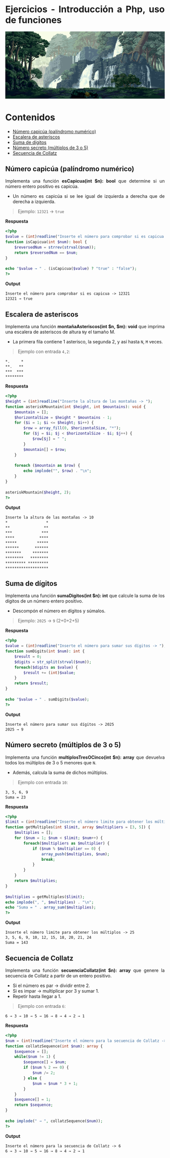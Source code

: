 <div align=justify>

# Ejercicios - Introducción a Php, uso de funciones

<div align=center>
    <img src="./img/bg.gif">
</div>

# Contenidos

- [Número capicúa (palíndromo numérico)](#número-capicúa-palíndromo-numérico)
- [Escalera de asteriscos](#escalera-de-asteriscos)
- [Suma de dígitos](#suma-de-dígitos)
- [Número secreto (múltiplos de 3 o 5)](#número-secreto-múltiplos-de-3-o-5)
- [Secuencia de Collatz](#secuencia-de-collatz)

## Número capicúa (palíndromo numérico)

Implementa una función __esCapicua(int $n): bool__ que determine si un número entero positivo es capicúa.

- Un número es capicúa si se lee igual de izquierda a derecha que de derecha a izquierda.

> Ejemplo: `12321` → `true`

**Respuesta**

```php
<?php
$value = (int)readline("Inserte el número para comprobar si es capicua -> ");
function isCapicua(int $num): bool {
    $reversedNum = strrev(strval($num));
    return $reversedNum == $num;
}

echo "$value → " . (isCapicua($value) ? "true" : "false");
?>
```

**Output**

```
Inserte el número para comprobar si es capicua -> 12321
12321 → true
```

## Escalera de asteriscos

Implementa una función __montañaAsteriscos(int $n, $m): void__ que imprima una escalera de asteriscos de altura `N`y el tamaño M.

- La primera fila contiene 1 asterisco, la segunda 2, y así hasta `N`, `M` veces.

> Ejemplo con entrada `4,2`:

```text
*.     *
**.   **
***  ***
********
```

**Respuesta**

```php
<?php
$height = (int)readline("Inserte la altura de las montañas -> ");
function asteriskMountain(int $height, int $mountains): void {
    $mountain = [];
    $horizontalSize = $height * $mountains - 1;
    for ($i = 1; $i <= $height; $i++) {
        $row = array_fill(0, $horizontalSize, "*");
        for ($j = $i; $j < $horizontalSize - $i; $j++) {
            $row[$j] = " ";
        }
        $mountain[] = $row; 
    }

    foreach ($mountain as $row) {
        echo implode("", $row) . "\n";
    }
}

asteriskMountain($height, 2);
?>
```

**Output**

```
Inserte la altura de las montañas -> 10
*                 *
**               **
***             ***
****           ****
*****         *****
******       ******
*******     *******
********   ********
********* *********
*******************
```

## Suma de dígitos

Implementa una función __sumaDigitos(int $n): int__ que calcule la suma de los dígitos de un número entero positivo.

- Descompón el número en dígitos y súmalos.

> Ejemplo: `2025` → `9` (2+0+2+5)

**Respuesta**

```php
<?php
$value = (int)readline("Inserte el número para sumar sus dígitos -> ");
function sumDigits(int $num): int {
    $result = 0;
    $digits = str_split(strval($num));
    foreach($digits as $value) {
        $result += (int)$value;
    }
    return $result;
}

echo "$value → " . sumDigits($value);
?>
```

**Output**

```
Inserte el número para sumar sus dígitos -> 2025
2025 → 9
```

## Número secreto (múltiplos de 3 o 5)

Implementa una función __multiplosTresOCinco(int $n): array__ que devuelva todos los múltiplos de 3 o 5 menores que `N`.

- Además, calcula la suma de dichos múltiplos.

> Ejemplo con entrada `10`:

```code
3, 5, 6, 9
Suma = 23
```

**Respuesta**

```php
<?php
$limit = (int)readline("Inserte el número limite para obtener los múltiplos -> ");
function getMultiples(int $limit, array $multipliers = [3, 5]) {
    $multiplies = [];
    for ($num = 1; $num < $limit; $num++) {
        foreach($multipliers as $multiplier) {
            if ($num % $multiplier == 0) {
                array_push($multiplies, $num);
                break;
            }
        }
    }
    return $multiplies;
}

$multiplies = getMultiples($limit);
echo implode(", ", $multiplies) . "\n";
echo "Suma = " . array_sum($multiplies);
?>
```

**Output**

```
Inserte el número limite para obtener los múltiplos -> 25
3, 5, 6, 9, 10, 12, 15, 18, 20, 21, 24
Suma = 143
```

## Secuencia de Collatz

Implementa una función __secuenciaCollatz(int $n): array__ que genere la secuencia de Collatz a partir de un entero positivo.

- Si el número es par → dividir entre 2.  
- Si es impar → multiplicar por 3 y sumar 1.  
- Repetir hasta llegar a 1.

> Ejemplo con entrada `6`:

```code
6 → 3 → 10 → 5 → 16 → 8 → 4 → 2 → 1
```

**Respuesta**

```php
<?php
$num = (int)readline("Inserte el número para la secuencia de Collatz -> ");
function collatzSequence(int $num): array {
    $sequence = [];
    while($num != 1) {
        $sequence[] = $num;
        if ($num % 2 == 0) {
            $num /= 2;
        } else {
            $num = $num * 3 + 1;
        }
    }
    $sequence[] = 1;
    return $sequence;
}

echo implode(" → ", collatzSequence($num));
?>
```

**Output**

```
Inserte el número para la secuencia de Collatz -> 6
6 → 3 → 10 → 5 → 16 → 8 → 4 → 2 → 1
```

</div>
